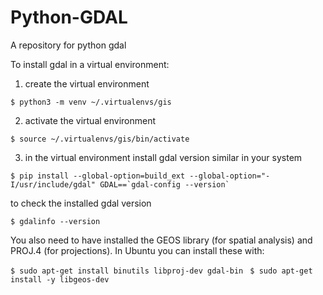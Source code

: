 # Python-GDAL
A repository for python gdal


To install gdal in a virtual environment:

1. create the virtual environment

```$ python3 -m venv ~/.virtualenvs/gis ```

2. activate the virtual environment

```$ source ~/.virtualenvs/gis/bin/activate ```

3. in the virtual environment install gdal version similar in your system

```$ pip install --global-option=build_ext --global-option="-I/usr/include/gdal" GDAL==`gdal-config --version` ```

to check the installed gdal version

```$ gdalinfo --version```

You also need to have installed the GEOS library (for spatial analysis) and PROJ.4 (for projections). In Ubuntu you can install these with:

```$ sudo apt-get install binutils libproj-dev gdal-bin ```
```$ sudo apt-get install -y libgeos-dev```
